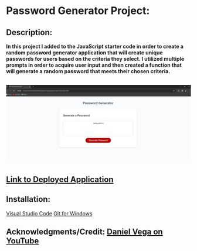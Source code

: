 # Password Generator Project:

## Description: 

**In this project I added to the JavaScript starter code in order to create a random password generator application that will create unique passwords for users based on the criteria they select. I utilized multiple prompts in order to acquire user input and then created a function that will generate a random password that meets their chosen criteria.**

## ![Deployed Application Screenshot](deployed-application-screenshot.PNG) 

## [Link to Deployed Application](https://ccarroll929.github.io/password-generator/)

## Installation: 

[Visual Studio Code](https://code.visualstudio.com/download)
[Git for Windows](https://gitforwindows.org/)


## Acknowledgments/Credit: [Daniel Vega on YouTube](https://www.youtube.com/@danielvega545)